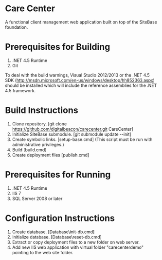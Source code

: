 Care Center
========
A functional client management web application built on top of the SiteBase foundation.

Prerequisites for Building
========
1. .NET 4.5 Runtime
2. Git

To deal with the build warnings, Visual Studio 2012/2013 or the .NET 4.5 SDK (http://msdn.microsoft.com/en-us/windows/desktop/hh852363.aspx) should be installed which will include the reference assemblies for the .NET 4.5 framework.

Build Instructions
========
1. Clone repository. [git clone https://github.com/digitalbeacon/carecenter.git CareCenter]
2. Initialize SiteBase submodule. [git submodule update --init]
3. Create symbolic links. [setup-base.cmd] (This script must be run with administrative privileges.)
4. Build [build.cmd]
5. Create deployment files [publish.cmd]

Prerequisites for Running
========
1. .NET 4.5 Runtime
2. IIS 7
3. SQL Server 2008 or later

Configuration Instructions
========
1. Create database. [Database\init-db.cmd]
2. Initialize database. [Database\reset-db.cmd]
3. Extract or copy deployment files to a new folder on web server.
4. Add new IIS web application with virtual folder "carecenterdemo" pointing to the web site folder.